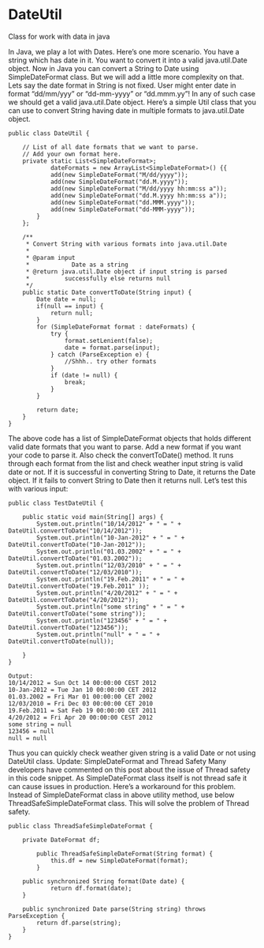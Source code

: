 # DateUtil
Class for work with data in java

In Java, we play a lot with Dates. Here’s one more scenario. You have a string which has date in it. You want to convert it into a valid java.util.Date object. Now in Java you can convert a String to Date using SimpleDateFormat class. But we will add a little more complexity on that. Lets say the date format in String is not fixed. User might enter date in format “dd/mm/yyy” or “dd-mm-yyyy” or “dd.mmm.yy”! In any of such case we should get a valid java.util.Date object. Here’s a simple Util class that you can use to convert String having date in multiple formats to java.util.Date object.

	public class DateUtil {

		// List of all date formats that we want to parse.
		// Add your own format here.
		private static List<SimpleDateFormat>; 
				dateFormats = new ArrayList<SimpleDateFormat>() {{
				add(new SimpleDateFormat("M/dd/yyyy"));
				add(new SimpleDateFormat("dd.M.yyyy"));
				add(new SimpleDateFormat("M/dd/yyyy hh:mm:ss a"));
				add(new SimpleDateFormat("dd.M.yyyy hh:mm:ss a"));
				add(new SimpleDateFormat("dd.MMM.yyyy"));
				add(new SimpleDateFormat("dd-MMM-yyyy"));
			}
		};

		/**
		 * Convert String with various formats into java.util.Date
		 * 
		 * @param input
		 *            Date as a string
		 * @return java.util.Date object if input string is parsed 
		 * 			successfully else returns null
		 */
		public static Date convertToDate(String input) {
			Date date = null;
			if(null == input) {
				return null;
			}
			for (SimpleDateFormat format : dateFormats) {
				try {
					format.setLenient(false);
					date = format.parse(input);
				} catch (ParseException e) {
					//Shhh.. try other formats
				}
				if (date != null) {
					break;
				}
			}

			return date;
		}
	}

The above code has a list of SimpleDateFormat objects that holds different valid date formats that you want to parse. Add a new format if you want your code to parse it. Also check the convertToDate() method. It runs through each format from the list and check weather input string is valid date or not. If it is successful in converting String to Date, it returns the Date object. If it fails to convert String to Date then it returns null. Let’s test this with various input:

	public class TestDateUtil {

		public static void main(String[] args) {
			System.out.println("10/14/2012" + " = " + DateUtil.convertToDate("10/14/2012"));
			System.out.println("10-Jan-2012" + " = " + DateUtil.convertToDate("10-Jan-2012"));
			System.out.println("01.03.2002" + " = " + DateUtil.convertToDate("01.03.2002"));
			System.out.println("12/03/2010" + " = " + DateUtil.convertToDate("12/03/2010"));
			System.out.println("19.Feb.2011" + " = " + DateUtil.convertToDate("19.Feb.2011" ));
			System.out.println("4/20/2012" + " = " + DateUtil.convertToDate("4/20/2012"));
			System.out.println("some string" + " = " + DateUtil.convertToDate("some string"));
			System.out.println("123456" + " = " + DateUtil.convertToDate("123456"));
			System.out.println("null" + " = " + DateUtil.convertToDate(null));

		}	
	}

	Output:
	10/14/2012 = Sun Oct 14 00:00:00 CEST 2012
	10-Jan-2012 = Tue Jan 10 00:00:00 CET 2012
	01.03.2002 = Fri Mar 01 00:00:00 CET 2002
	12/03/2010 = Fri Dec 03 00:00:00 CET 2010
	19.Feb.2011 = Sat Feb 19 00:00:00 CET 2011
	4/20/2012 = Fri Apr 20 00:00:00 CEST 2012
	some string = null
	123456 = null
	null = null

Thus you can quickly check weather given string is a valid Date or not using DateUtil class.
Update: SimpleDateFormat and Thread Safety
Many developers have commented on this post about the issue of Thread safety in this code snippet. As SimpleDateFormat class itself is not thread safe it can cause issues in production. Here’s a workaround for this problem. Instead of SimpleDateFormat class in above utility method, use below ThreadSafeSimpleDateFormat class. This will solve the problem of Thread safety.

	public class ThreadSafeSimpleDateFormat {

 		private DateFormat df;

 			public ThreadSafeSimpleDateFormat(String format) {
     			this.df = new SimpleDateFormat(format);
 			}

 		public synchronized String format(Date date) {
     			return df.format(date);
 		}

		public synchronized Date parse(String string) throws ParseException {
		    return df.parse(string);
		}
	}
